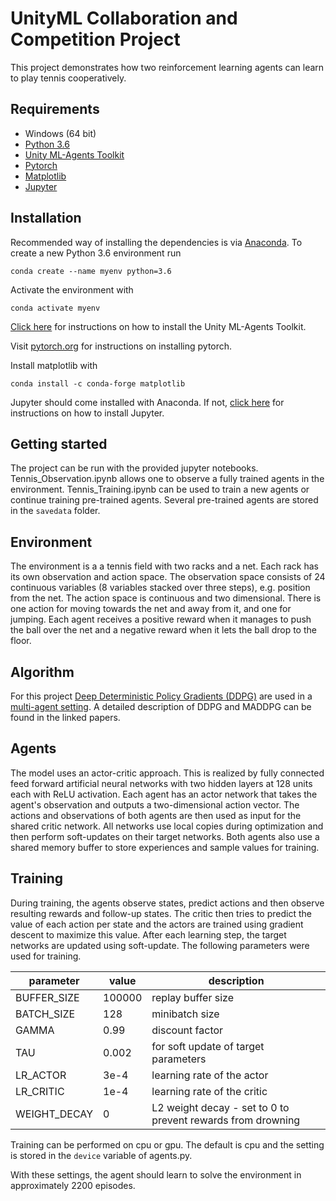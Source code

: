 # UnityML Collaboration and Competition Project

This project demonstrates how two reinforcement learning agents can learn to play tennis cooperatively.

## Requirements

* Windows (64 bit)
* [Python 3.6](https://www.python.org/downloads/release/python-366/)
* [Unity ML-Agents Toolkit](https://www.python.org/downloads/release/python-366/)
* [Pytorch](https://pytorch.org/)
* [Matplotlib](https://matplotlib.org/) 
* [Jupyter](http://jupyter.org/) 

## Installation
Recommended way of installing the dependencies is via [Anaconda](https://www.anaconda.com/download/). To create a new Python 3.6 environment run

`conda create --name myenv python=3.6`

Activate the environment with

`conda activate myenv`

[Click here](https://github.com/Unity-Technologies/ml-agents/blob/master/docs/Installation.md) for instructions on how to install the Unity ML-Agents Toolkit.

Visit [pytorch.org](https://pytorch.org/) for instructions on installing pytorch.

Install matplotlib with

`conda install -c conda-forge matplotlib`

Jupyter should come installed with Anaconda. If not, [click here](http://jupyter.org/install) for instructions on how to install Jupyter.


## Getting started
The project can be run with the provided jupyter notebooks. Tennis_Observation.ipynb allows one to observe a fully trained agents in the environment. Tennis_Training.ipynb can be used to train a new agents or continue training pre-trained agents. Several pre-trained agents are stored in the `savedata` folder. 

## Environment
The environment is a a tennis field with two racks and a net. Each rack has its own observation and action space. The observation space consists of 24 continuous variables (8 variables stacked over three steps), e.g. position from the net. The action space is continuous and two dimensional. There is one action for moving towards the net and away from it, and one for jumping. Each agent receives a positive reward when it manages to push the ball over the net and a negative reward when it lets the ball drop to the floor.

## Algorithm
For this project [Deep Deterministic Policy Gradients (DDPG)](https://arxiv.org/abs/1509.02971) are used in a [multi-agent setting](https://papers.nips.cc/paper/7217-multi-agent-actor-critic-for-mixed-cooperative-competitive-environments.pdf). A detailed description of DDPG and MADDPG can be found in the linked papers.

## Agents
The model uses an actor-critic approach. This is realized by fully connected feed forward artificial neural networks with two hidden layers at 128 units each with ReLU activation. Each agent has an actor network that takes the agent's observation and outputs a two-dimensional action vector. The actions and observations of both agents are then used as input for the shared critic network. All networks use local copies during optimization and then perform soft-updates on their target networks. Both agents also use a shared memory buffer to store experiences and sample values for training.

## Training
During training, the agents observe states, predict actions and then observe resulting rewards and follow-up states. The critic then tries to predict the value of each action per state and the actors are trained using gradient descent to maximize this value. After each learning step, the target networks are updated using soft-update. The following parameters were used for training.

| parameter   | value    |  description |
|---------|---------------|-------------|
|BUFFER_SIZE| 100000| replay buffer size |
BATCH_SIZE | 128        | minibatch size|
GAMMA | 0.99            | discount factor|
TAU | 0.002              | for soft update of target parameters |
LR_ACTOR | 3e-4         | learning rate of the actor |
LR_CRITIC | 1e-4        | learning rate of the critic|
WEIGHT_DECAY | 0        | L2 weight decay - set to 0 to prevent rewards from drowning |

Training can be performed on cpu or gpu. The default is cpu and the setting is stored in the `device` variable of agents.py.

With these settings, the agent should learn to solve the environment 
in approximately 2200 episodes.



